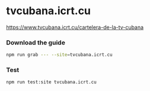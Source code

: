 # tvcubana.icrt.cu

https://www.tvcubana.icrt.cu/cartelera-de-la-tv-cubana

### Download the guide

```sh
npm run grab --- --site=tvcubana.icrt.cu
```

### Test

```sh
npm run test:site tvcubana.icrt.cu
```
